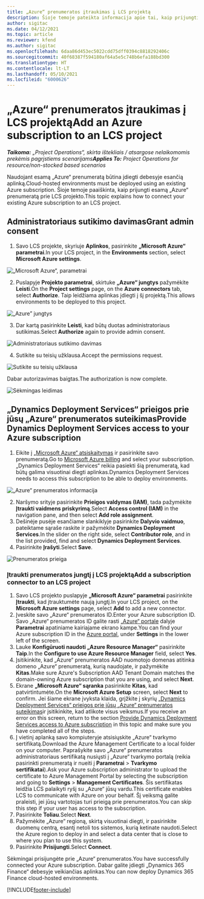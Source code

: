 ```yaml
---
title: „Azure“ prenumeratos įtraukimas į LCS projektą
description: Šioje temoje pateikta informacija apie tai, kaip prijungti „Azure“ prenumeratą prie LCS projekto.
author: sigitac
ms.date: 04/12/2021
ms.topic: article
ms.reviewer: kfend
ms.author: sigitac
ms.openlocfilehash: 6daa86d453ec5022cdd75dff0394c8818292406c
ms.sourcegitcommit: 40f68387f594180af64a5e5c748b6efa188bd300
ms.translationtype: HT
ms.contentlocale: lt-LT
ms.lasthandoff: 05/10/2021
ms.locfileid: "6000626"
---
```

# <a name="add-an-azure-subscription-to-an-lcs-project"></a><span data-ttu-id="1f892-103">„Azure“ prenumeratos įtraukimas į LCS projektą</span><span class="sxs-lookup"><span data-stu-id="1f892-103">Add an Azure subscription to an LCS project</span></span>

<span data-ttu-id="1f892-104">_**Taikoma:** „Project Operations“, skirta ištekliais / atsargose nelaikomomis prekėmis pagrįstiems scenarijams_</span><span class="sxs-lookup"><span data-stu-id="1f892-104">_**Applies To:** Project Operations for resource/non-stocked based scenarios_</span></span>

<span data-ttu-id="1f892-105">Naudojant esamą „Azure“ prenumeratą būtina įdiegti debesyje esančią aplinką.</span><span class="sxs-lookup"><span data-stu-id="1f892-105">Cloud-hosted environments must be deployed using an existing Azure subscription.</span></span> <span data-ttu-id="1f892-106">Šioje temoje paaiškinta, kaip prijungti esamą „Azure“ prenumeratą prie LCS projekto.</span><span class="sxs-lookup"><span data-stu-id="1f892-106">This topic explains how to connect your existing Azure subscription to an LCS project.</span></span> 

## <a name="grant-admin-consent"></a><span data-ttu-id="1f892-107">Administratoriaus sutikimo davimas</span><span class="sxs-lookup"><span data-stu-id="1f892-107">Grant admin consent</span></span>

1. <span data-ttu-id="1f892-108">Savo LCS projekte, skyriuje **Aplinkos**, pasirinkite **„Microsoft Azure“ parametrai**.</span><span class="sxs-lookup"><span data-stu-id="1f892-108">In your LCS project, in the **Environments** section, select **Microsoft Azure settings**.</span></span>

![„Microsoft Azure“, parametrai](./media/1MicrosoftAzureSettings.png)

2. <span data-ttu-id="1f892-110">Puslapyje **Projekto parametrai**, skirtuke **„Azure“ jungtys** pažymėkite **Leisti**.</span><span class="sxs-lookup"><span data-stu-id="1f892-110">On the **Project settings** page, on the **Azure connectors** tab, select **Authorize**.</span></span> <span data-ttu-id="1f892-111">Taip leidžiama aplinkas įdiegti į šį projektą.</span><span class="sxs-lookup"><span data-stu-id="1f892-111">This allows environments to be deployed to this project.</span></span>

![„Azure” jungtys](./media/2AzureConnectors.png)

3. <span data-ttu-id="1f892-113">Dar kartą pasirinkite **Leisti**, kad būtų duotas administratoriaus sutikimas.</span><span class="sxs-lookup"><span data-stu-id="1f892-113">Select **Authorize** again to provide admin consent.</span></span>

![Administratoriaus sutikimo davimas](./media/3GrantAdminConsent.png)

4. <span data-ttu-id="1f892-115">Sutikite su teisių užklausa.</span><span class="sxs-lookup"><span data-stu-id="1f892-115">Accept the permissions request.</span></span>

![Sutikite su teisių užklausa](./media/4AcceptPermissionRequest.png)

<span data-ttu-id="1f892-117">Dabar autorizavimas baigtas.</span><span class="sxs-lookup"><span data-stu-id="1f892-117">The authorization is now complete.</span></span> 

![Sėkmingas leidimas](./media/5AuthorizationComplete.png)

## <a name="provide-dynamics-deployment-services-access-to-your-azure-subscription"></a><a name="provide"></a><span data-ttu-id="1f892-119">„Dynamics Deployment Services“ prieigos prie jūsų „Azure“ prenumeratos suteikimas</span><span class="sxs-lookup"><span data-stu-id="1f892-119">Provide Dynamics Deployment Services access to your Azure subscription</span></span>

1. <span data-ttu-id="1f892-120">Eikite į [„Microsoft Azure“ atsiskaitymas](https://portal.azure.com/#blade/Microsoft\_Azure\_Billing/SubscriptionsBlade) ir pasirinkite savo prenumeratą.</span><span class="sxs-lookup"><span data-stu-id="1f892-120">Go to [Microsoft Azure billing](https://portal.azure.com/#blade/Microsoft\_Azure\_Billing/SubscriptionsBlade) and select your subscription.</span></span> <span data-ttu-id="1f892-121">„Dynamics Deployment Services“ reikia pasiekti šią prenumeratą, kad būtų galima visuotinai diegti aplinkas.</span><span class="sxs-lookup"><span data-stu-id="1f892-121">Dynamics Deployment Services needs to access this subscription to be able to deploy environments.</span></span>

![„Azure“ prenumeratos informacija](./media/6AzureSubscription.png)

2. <span data-ttu-id="1f892-123">Naršymo srityje pasirinkite **Prieigos valdymas (IAM)**, tada pažymėkite **Įtraukti vaidmens priskyrimą**.</span><span class="sxs-lookup"><span data-stu-id="1f892-123">Select **Access control (IAM)** in the navigation pane, and then select **Add role assignment**.</span></span>
3. <span data-ttu-id="1f892-124">Dešinėje pusėje esančiame slankiklyje pasirinkite **Dalyvio vaidmuo**, pateiktame sąraše raskite ir pažymėkite **Dynamics Deployment Services**.</span><span class="sxs-lookup"><span data-stu-id="1f892-124">In the slider on the right side, select **Contributor role**, and in the list provided, find and select **Dynamics Deployment Services**.</span></span> 
4. <span data-ttu-id="1f892-125">Pasirinkite **Įrašyti**.</span><span class="sxs-lookup"><span data-stu-id="1f892-125">Select **Save**.</span></span>

![Prenumeratos prieiga](./media/7SubscriptionAccess.png)

### <a name="add-a-subscription-connector-to-an-lcs-project"></a><span data-ttu-id="1f892-127">Įtraukti prenumeratos jungtį į LCS projektą</span><span class="sxs-lookup"><span data-stu-id="1f892-127">Add a subscription connector to an LCS project</span></span>

1. <span data-ttu-id="1f892-128">Savo LCS projekto puslapyje **„Microsoft Azure“ parametrai** pasirinkite **Įtraukti**, kad įtrauktumėte naują jungtį.</span><span class="sxs-lookup"><span data-stu-id="1f892-128">In your LCS project, on the **Microsoft Azure settings** page, select **Add** to add a new connector.</span></span>
2. <span data-ttu-id="1f892-129">Įveskite savo „Azure“ prenumeratos ID.</span><span class="sxs-lookup"><span data-stu-id="1f892-129">Enter your Azure subscription ID.</span></span> <span data-ttu-id="1f892-130">Savo „Azure“ prenumeratos ID galite rasti [„Azure“ portale](https://ms.portal.azure.com/) dalyje **Parametrai** apatiniame kairiajame ekrano kampe.</span><span class="sxs-lookup"><span data-stu-id="1f892-130">You can find your Azure subscription ID in the [Azure portal](https://ms.portal.azure.com/), under  **Settings**  in the lower left of the screen.</span></span>
3. <span data-ttu-id="1f892-131">Lauke **Konfigūruoti naudoti „Azure Resource Manager“** pasirinkite **Taip**.</span><span class="sxs-lookup"><span data-stu-id="1f892-131">In the **Configure to use Azure Resource Manager** field, select **Yes**.</span></span>
4. <span data-ttu-id="1f892-132">Įsitikinkite, kad „Azure“ prenumeratos AAD nuomotojo domenas atitinka domeno „Azure“ prenumeratą, kurią naudojate, ir pažymėkite **Kitas**.</span><span class="sxs-lookup"><span data-stu-id="1f892-132">Make sure Azure's Subscription AAD Tenant Domain matches the domain-owning Azure subscription that you are using, and select **Next**.</span></span>
5. <span data-ttu-id="1f892-133">Ekrane **„Microsoft Azure“ sąranka** pasirinkite **Kitas**, kad patvirtintumėte.</span><span class="sxs-lookup"><span data-stu-id="1f892-133">On the **Microsoft Azure Setup** screen, select **Next** to confirm.</span></span> <span data-ttu-id="1f892-134">Jei šiame ekrane įvyksta klaida, grįžkite į skyrių [„Dynamics Deployment Services“ prieigos prie jūsų „Azure“ prenumeratos suteikimas](#provide)ir įsitikinkite, kad atlikote visus veiksmus.</span><span class="sxs-lookup"><span data-stu-id="1f892-134">If you receive an error on this screen, return to the section [Provide Dynamics Deployment Services access to Azure subscription](#provide) in this topic and make sure you have completed all of the steps.</span></span>
6. <span data-ttu-id="1f892-135">Į vietinį aplanką savo kompiuteryje atsisiųskite „Azure“ tvarkymo sertifikatą.</span><span class="sxs-lookup"><span data-stu-id="1f892-135">Download the Azure Management Certificate to a local folder on your computer.</span></span> <span data-ttu-id="1f892-136">Paprašykite savo „Azure“ prenumeratos administratoriaus sertifikatą nusiųsti į „Azure“ tvarkymo portalą (reikia pasirinkti prenumeratą ir nueiti į **Parametrai** > **Tvarkymo sertifikatai**).</span><span class="sxs-lookup"><span data-stu-id="1f892-136">Ask your Azure subscription administrator to upload the certificate to Azure Management Portal by selecting the subscription and going to **Settings** > **Management Certificates**.</span></span> <span data-ttu-id="1f892-137">Šis sertifikatas leidžia LCS palaikyti ryšį su „Azure“ jūsų vardu.</span><span class="sxs-lookup"><span data-stu-id="1f892-137">This certificate enables LCS to communicate with Azure on your behalf.</span></span> <span data-ttu-id="1f892-138">Šį veiksmą galite praleisti, jei jūsų vartotojas turi prieigą prie prenumeratos.</span><span class="sxs-lookup"><span data-stu-id="1f892-138">You can skip this step if your user has access to the subscription.</span></span>
7. <span data-ttu-id="1f892-139">Pasirinkite **Toliau**.</span><span class="sxs-lookup"><span data-stu-id="1f892-139">Select  **Next**.</span></span>
8. <span data-ttu-id="1f892-140">Pažymėkite „Azure“ regioną, skirtą visuotinai diegti, ir pasirinkite duomenų centrą, esantį netoli tos sistemos, kurią ketinate naudoti.</span><span class="sxs-lookup"><span data-stu-id="1f892-140">Select the Azure region to deploy in and select a data center that is close to where you plan to use this system.</span></span>
9.  <span data-ttu-id="1f892-141">Pasirinkite **Prisijungti**.</span><span class="sxs-lookup"><span data-stu-id="1f892-141">Select  **Connect**.</span></span>

<span data-ttu-id="1f892-142">Sėkmingai prisijungėte prie „Azure“ prenumeratos.</span><span class="sxs-lookup"><span data-stu-id="1f892-142">You have successfully connected your Azure subscription.</span></span> <span data-ttu-id="1f892-143">Dabar galite įdiegti „Dynamics 365 Finance“ debesyje veikiančias aplinkas.</span><span class="sxs-lookup"><span data-stu-id="1f892-143">You can now deploy Dynamics 365 Finance cloud-hosted environments.</span></span>




[!INCLUDE[footer-include](../includes/footer-banner.md)]
